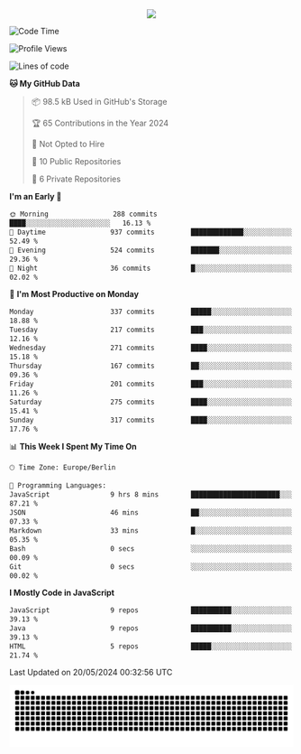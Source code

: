 <p align="center">
</p>
<a href="">
  <p align="center">
    <img align="center" src="https://lanyard.cnrad.dev/api/531896089096486922?borderRadius=30px" />
  </p>
</a>

<!--START_SECTION:waka-->
![Code Time](http://img.shields.io/badge/Code%20Time-869%20hrs%2054%20mins-blue)

![Profile Views](http://img.shields.io/badge/Profile%20Views-0-blue)

![Lines of code](https://img.shields.io/badge/From%20Hello%20World%20I%27ve%20Written-3.9%20million%20lines%20of%20code-blue)

**🐱 My GitHub Data** 

> 📦 98.5 kB Used in GitHub's Storage 
 > 
> 🏆 65 Contributions in the Year 2024
 > 
> 🚫 Not Opted to Hire
 > 
> 📜 10 Public Repositories 
 > 
> 🔑 6 Private Repositories 
 > 
**I'm an Early 🐤** 

```text
🌞 Morning                288 commits         ████░░░░░░░░░░░░░░░░░░░░░   16.13 % 
🌆 Daytime                937 commits         █████████████░░░░░░░░░░░░   52.49 % 
🌃 Evening                524 commits         ███████░░░░░░░░░░░░░░░░░░   29.36 % 
🌙 Night                  36 commits          █░░░░░░░░░░░░░░░░░░░░░░░░   02.02 % 
```
📅 **I'm Most Productive on Monday** 

```text
Monday                   337 commits         █████░░░░░░░░░░░░░░░░░░░░   18.88 % 
Tuesday                  217 commits         ███░░░░░░░░░░░░░░░░░░░░░░   12.16 % 
Wednesday                271 commits         ████░░░░░░░░░░░░░░░░░░░░░   15.18 % 
Thursday                 167 commits         ██░░░░░░░░░░░░░░░░░░░░░░░   09.36 % 
Friday                   201 commits         ███░░░░░░░░░░░░░░░░░░░░░░   11.26 % 
Saturday                 275 commits         ████░░░░░░░░░░░░░░░░░░░░░   15.41 % 
Sunday                   317 commits         ████░░░░░░░░░░░░░░░░░░░░░   17.76 % 
```


📊 **This Week I Spent My Time On** 

```text
🕑︎ Time Zone: Europe/Berlin

💬 Programming Languages: 
JavaScript               9 hrs 8 mins        ██████████████████████░░░   87.21 % 
JSON                     46 mins             ██░░░░░░░░░░░░░░░░░░░░░░░   07.33 % 
Markdown                 33 mins             █░░░░░░░░░░░░░░░░░░░░░░░░   05.35 % 
Bash                     0 secs              ░░░░░░░░░░░░░░░░░░░░░░░░░   00.09 % 
Git                      0 secs              ░░░░░░░░░░░░░░░░░░░░░░░░░   00.02 % 
```

**I Mostly Code in JavaScript** 

```text
JavaScript               9 repos             ██████████░░░░░░░░░░░░░░░   39.13 % 
Java                     9 repos             ██████████░░░░░░░░░░░░░░░   39.13 % 
HTML                     5 repos             █████░░░░░░░░░░░░░░░░░░░░   21.74 % 
```




 Last Updated on 20/05/2024 00:32:56 UTC
<!--END_SECTION:waka-->
<img alt="github contribution grid snake animation" src="https://raw.githubusercontent.com/vxnsin/vxnsin/output/github-contribution-grid-snake-dark.svg">
